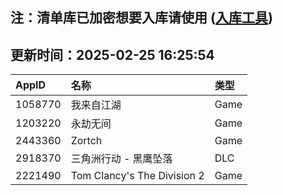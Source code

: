 ## 注：清单库已加密想要入库请使用 ([入库工具](https://github.com/BlankTMing/ManifestAutoUpdate/releases))

## 更新时间：2025-02-25 16:25:54
| AppID | 名称 | 类型  |
| :-------------------- | :----------------------------- | :----------- |
| 1058770 | 我来自江湖| Game |
| 1203220 | 永劫无间| Game |
| 2443360 | Zortch| Game |
| 2918370 | 三角洲行动 - 黑鹰坠落| DLC |
| 2221490 | Tom Clancy's The Division 2| Game |
